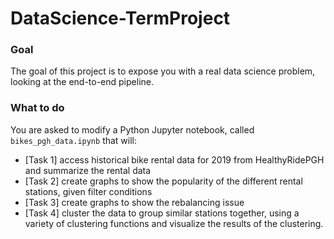 # DataScience-TermProject

### Goal
The goal of this project is to expose you with a real data science problem, looking at the end-to-end pipeline.

### What to do
You are asked to modify a Python Jupyter notebook, called `bikes_pgh_data.ipynb` that will:
* [Task 1] access historical bike rental data for 2019 from HealthyRidePGH and summarize the rental data  
* [Task 2] create graphs to show the popularity of the different rental stations, given filter conditions  
* [Task 3] create graphs to show the rebalancing issue  
* [Task 4] cluster the data to group similar stations together, using a variety of clustering functions and visualize the results of the clustering.  
